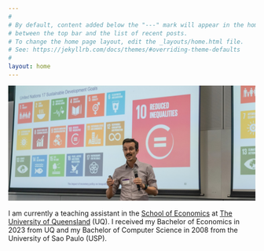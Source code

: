 ```yaml
---
#
# By default, content added below the "---" mark will appear in the home page
# between the top bar and the list of recent posts.
# To change the home page layout, edit the _layouts/home.html file.
# See: https://jekyllrb.com/docs/themes/#overriding-theme-defaults
#
layout: home
---
```

<div align="center">
  <p><img src="/front photo.jpg"/></p>
</div>

I am currently a teaching assistant in the [School of Economics](https://economics.uq.edu.au/) at [The University of Queensland](https://www.uq.edu.au/) (UQ). 
I received my Bachelor of Economics in 2023 from UQ and my Bachelor of Computer Science in 2008 from the University of Sao Paulo (USP).
